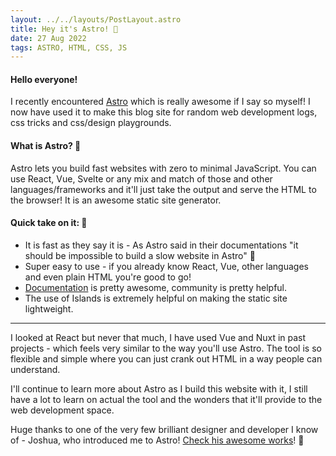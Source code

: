```yaml
---
layout: ../../layouts/PostLayout.astro
title: Hey it's Astro! 🚀
date: 27 Aug 2022
tags: ASTRO, HTML, CSS, JS
---
```


#### Hello everyone!

I recently encountered [Astro](https://astro.build/) which is really awesome if I say so myself! 
I now have used it to make this blog site for random web development logs, css tricks and css/design playgrounds. 

#### What is Astro? 🚀

Astro lets you build fast websites with zero to minimal JavaScript. You can use React, Vue, Svelte or any mix and match of those and other languages/frameworks and it'll just take the output and serve the HTML to the browser! It is an awesome static site generator.

#### Quick take on it: 📝


* It is fast as they say it is - As Astro said in their documentations "it should be impossible to build a slow website in Astro" 🚀
* Super easy to use - if you already know React, Vue, other languages and even plain HTML you're good to go!
* [Documentation](https://docs.astro.build/en/getting-started/) is pretty awesome, community is pretty helpful.
* The use of Islands is extremely helpful on making the static site lightweight.

---

I looked at React but never that much, I have used Vue and Nuxt in past projects - which feels very similar to the way you'll use Astro. The tool is so flexible and simple where you can just crank out HTML in a way people can understand.

I'll continue to learn more about Astro as I build this website with it, I still have a lot to learn on actual the tool and the wonders that it'll provide to the web development space. 

Huge thanks to one of the very few brilliant designer and developer I know of - Joshua, who introduced me to Astro! [Check his awesome works](https://joshgermon.me/)! 🤝